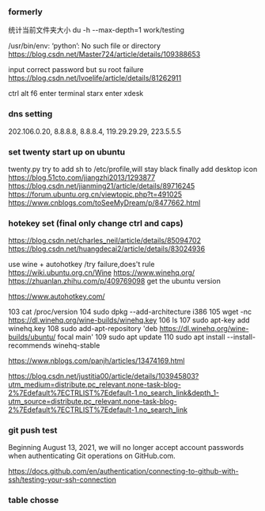### formerly
统计当前文件夹大小
du -h --max-depth=1 work/testing

/usr/bin/env: ‘python’: No such file or directory
https://blog.csdn.net/Master724/article/details/109388653

input correct password but su root failure
https://blog.csdn.net/lvoelife/article/details/81262911

ctrl alt f6 enter terminal
starx enter xdesk

### dns setting
202.106.0.20, 8.8.8.8, 8.8.8.4, 119.29.29.29, 223.5.5.5

### set twenty start up on ubuntu
twenty.py 
try to add sh to /etc/profile,will stay black
finally add desktop icon
https://blog.51cto.com/jiangzhi2013/1293877
https://blog.csdn.net/jianming21/article/details/89716245
https://forum.ubuntu.org.cn/viewtopic.php?t=491025
https://www.cnblogs.com/toSeeMyDream/p/8477662.html

### hotekey set (final only change ctrl and caps)
https://blog.csdn.net/charles_neil/article/details/85094702
https://blog.csdn.net/huangdecai2/article/details/83024936

use wine + autohotkey   /try failure,does't rule
https://wiki.ubuntu.org.cn/Wine
https://www.winehq.org/
https://zhuanlan.zhihu.com/p/409769098
get the ubuntu version

https://www.autohotkey.com/

  103  cat /proc/version
  104  sudo dpkg --add-architecture i386 
  105  wget -nc https://dl.winehq.org/wine-builds/winehq.key
  106  ls
  107  sudo apt-key add winehq.key
  108  sudo add-apt-repository 'deb https://dl.winehq.org/wine-builds/ubuntu/ focal main'
  109  sudo apt update
  110  sudo apt install --install-recommends winehq-stable

https://www.nblogs.com/panjh/articles/13474169.html

https://blog.csdn.net/justitia00/article/details/103945803?utm_medium=distribute.pc_relevant.none-task-blog-2%7Edefault%7ECTRLIST%7Edefault-1.no_search_link&depth_1-utm_source=distribute.pc_relevant.none-task-blog-2%7Edefault%7ECTRLIST%7Edefault-1.no_search_link

### git push test
Beginning August 13, 2021, we will no longer accept account passwords when authenticating Git operations on GitHub.com.

https://docs.github.com/en/authentication/connecting-to-github-with-ssh/testing-your-ssh-connection


### table chosse
